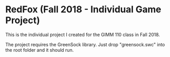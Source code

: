 # RedFox (Fall 2018 - Individual Game Project)

This is the individual project I created for the GIMM 110 class in Fall 2018. 

The project requires the GreenSock library. Just drop "greensock.swc" into the root folder and it should run.
